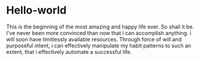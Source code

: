 # Hello-world
This is the beginning of the most amazing and happy life ever. So shall it be.
I've never been more convinced than now that i can accomplish anything. i will soon have limitlessly available resources. Through force of will and purposeful intent, i can effectively manipulate my habit patterns to such an extent, that i effectively automate a successful life. 
